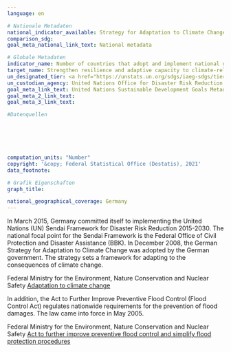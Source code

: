 ```yaml
---
language: en    

# Nationale Metadaten    
national_indicator_available: Strategy for Adaptation to Climate Change    
comparison_sdg:     
goal_meta_national_link_text: National metadata    

# Globale Metadaten    
indicator_name: Number of countries that adopt and implement national disaster risk reduction strategies in line with the Sendai Framework for Disaster Risk Reduction 2015-2030    
target_name: Strengthen resilience and adaptive capacity to climate-related hazards and natural disasters in all countries    
un_designated_tier: <a href="https://unstats.un.org/sdgs/iaeg-sdgs/tier-classification/" title="Click here for more information on the UN tier classification."  target="_blank">Tier II</a>    
un_custodian_agency: United Nations Office for Disaster Risk Reduction (UNDRR)    
goal_meta_link_text: United Nations Sustainable Development Goals Metadata    
goal_meta_2_link_text:     
goal_meta_3_link_text:     

#Datenquellen





    
computation_units: "Number"    
copyright: '&copy; Federal Statistical Office (Destatis), 2021'    
data_footnote:     

# Grafik Eigenschaften    
graph_title:     

national_geographical_coverage: Germany    
---
```



In March 2015, Germany committed itself to implementing the United Nations (UN) Sendai Framework for Disaster Risk Reduction 2015-2030. The national focal point for the Sendai Framework is the Federal Office of Civil Protection and Disaster Assistance (BBK).
In December 2008, the German Strategy for Adaptation to Climate Change was adopted by the German government. The strategy sets a framework for adapting to the consequences of climate change.  

Federal Ministry for the Environment, Nature Conservation and Nuclear Safety <a href="https://www.bmu.de/en/topics/climate-energy/climate/adaptation-to-climate-change/">Adaptation to climate change</a> 

In addition, the Act to Further Improve Preventive Flood Control (Flood Control Act) regulates nationwide requirements for the prevention of flood damages. The law came into force in May 2005. 

Federal Ministry for the Environment, Nature Conservation and Nuclear Safety <a href="https://www.bmu.de/en/law/act-to-further-improve-preventive-flood-control-and-simplify-flood-protection-procedures/">Act to further improve preventive flood control and simplify flood protection procedures</a>